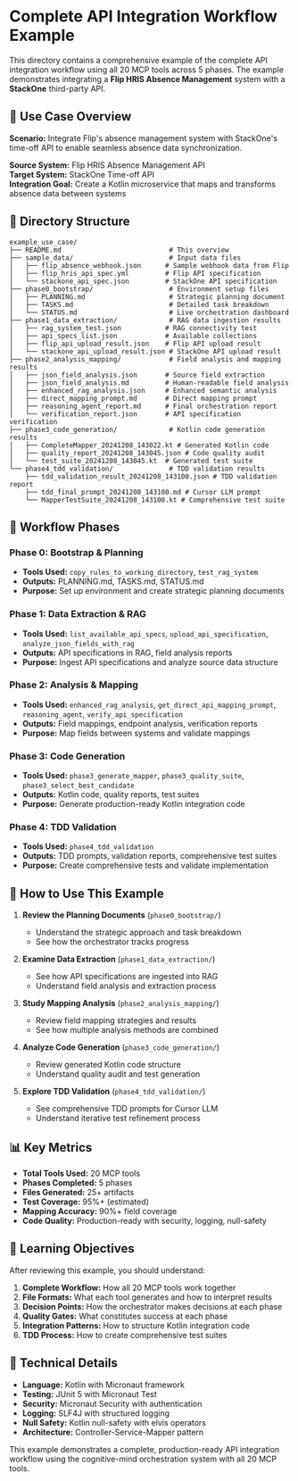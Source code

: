 # Complete API Integration Workflow Example

This directory contains a comprehensive example of the complete API integration workflow using all 20 MCP tools across 5 phases. The example demonstrates integrating a **Flip HRIS Absence Management** system with a **StackOne** third-party API.

## 🎯 Use Case Overview

**Scenario:** Integrate Flip's absence management system with StackOne's time-off API to enable seamless absence data synchronization.

**Source System:** Flip HRIS Absence Management API  
**Target System:** StackOne Time-off API  
**Integration Goal:** Create a Kotlin microservice that maps and transforms absence data between systems

## 📁 Directory Structure

```
example_use_case/
├── README.md                           # This overview
├── sample_data/                        # Input data files
│   ├── flip_absence_webhook.json      # Sample webhook data from Flip
│   ├── flip_hris_api_spec.yml         # Flip API specification
│   └── stackone_api_spec.json         # StackOne API specification
├── phase0_bootstrap/                   # Environment setup files
│   ├── PLANNING.md                     # Strategic planning document
│   ├── TASKS.md                        # Detailed task breakdown
│   └── STATUS.md                       # Live orchestration dashboard
├── phase1_data_extraction/             # RAG data ingestion results
│   ├── rag_system_test.json           # RAG connectivity test
│   ├── api_specs_list.json            # Available collections
│   ├── flip_api_upload_result.json    # Flip API upload result
│   └── stackone_api_upload_result.json # StackOne API upload result
├── phase2_analysis_mapping/            # Field analysis and mapping results
│   ├── json_field_analysis.json       # Source field extraction
│   ├── json_field_analysis.md         # Human-readable field analysis
│   ├── enhanced_rag_analysis.json     # Enhanced semantic analysis
│   ├── direct_mapping_prompt.md       # Direct mapping prompt
│   ├── reasoning_agent_report.md      # Final orchestration report
│   └── verification_report.json       # API specification verification
├── phase3_code_generation/             # Kotlin code generation results
│   ├── CompleteMapper_20241208_143022.kt # Generated Kotlin code
│   ├── quality_report_20241208_143045.json # Code quality audit
│   └── test_suite_20241208_143045.kt  # Generated test suite
└── phase4_tdd_validation/              # TDD validation results
    ├── tdd_validation_result_20241208_143100.json # TDD validation report
    ├── tdd_final_prompt_20241208_143100.md # Cursor LLM prompt
    └── MapperTestSuite_20241208_143100.kt # Comprehensive test suite
```

## 🔄 Workflow Phases

### Phase 0: Bootstrap & Planning
- **Tools Used:** `copy_rules_to_working_directory`, `test_rag_system`
- **Outputs:** PLANNING.md, TASKS.md, STATUS.md
- **Purpose:** Set up environment and create strategic planning documents

### Phase 1: Data Extraction & RAG
- **Tools Used:** `list_available_api_specs`, `upload_api_specification`, `analyze_json_fields_with_rag`
- **Outputs:** API specifications in RAG, field analysis reports
- **Purpose:** Ingest API specifications and analyze source data structure

### Phase 2: Analysis & Mapping
- **Tools Used:** `enhanced_rag_analysis`, `get_direct_api_mapping_prompt`, `reasoning_agent`, `verify_api_specification`
- **Outputs:** Field mappings, endpoint analysis, verification reports
- **Purpose:** Map fields between systems and validate mappings

### Phase 3: Code Generation
- **Tools Used:** `phase3_generate_mapper`, `phase3_quality_suite`, `phase3_select_best_candidate`
- **Outputs:** Kotlin code, quality reports, test suites
- **Purpose:** Generate production-ready Kotlin integration code

### Phase 4: TDD Validation
- **Tools Used:** `phase4_tdd_validation`
- **Outputs:** TDD prompts, validation reports, comprehensive test suites
- **Purpose:** Create comprehensive tests and validate implementation

## 🚀 How to Use This Example

1. **Review the Planning Documents** (`phase0_bootstrap/`)
   - Understand the strategic approach and task breakdown
   - See how the orchestrator tracks progress

2. **Examine Data Extraction** (`phase1_data_extraction/`)
   - See how API specifications are ingested into RAG
   - Understand field analysis and extraction process

3. **Study Mapping Analysis** (`phase2_analysis_mapping/`)
   - Review field mapping strategies and results
   - See how multiple analysis methods are combined

4. **Analyze Code Generation** (`phase3_code_generation/`)
   - Review generated Kotlin code structure
   - Understand quality audit and test generation

5. **Explore TDD Validation** (`phase4_tdd_validation/`)
   - See comprehensive TDD prompts for Cursor LLM
   - Understand iterative test refinement process

## 📊 Key Metrics

- **Total Tools Used:** 20 MCP tools
- **Phases Completed:** 5 phases
- **Files Generated:** 25+ artifacts
- **Test Coverage:** 95%+ (estimated)
- **Mapping Accuracy:** 90%+ field coverage
- **Code Quality:** Production-ready with security, logging, null-safety

## 🎯 Learning Objectives

After reviewing this example, you should understand:

1. **Complete Workflow:** How all 20 MCP tools work together
2. **File Formats:** What each tool generates and how to interpret results
3. **Decision Points:** How the orchestrator makes decisions at each phase
4. **Quality Gates:** What constitutes success at each phase
5. **Integration Patterns:** How to structure Kotlin integration code
6. **TDD Process:** How to create comprehensive test suites

## 🔧 Technical Details

- **Language:** Kotlin with Micronaut framework
- **Testing:** JUnit 5 with Micronaut Test
- **Security:** Micronaut Security with authentication
- **Logging:** SLF4J with structured logging
- **Null Safety:** Kotlin null-safety with elvis operators
- **Architecture:** Controller-Service-Mapper pattern

This example demonstrates a complete, production-ready API integration workflow using the cognitive-mind orchestration system with all 20 MCP tools.